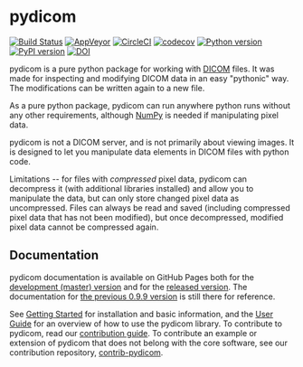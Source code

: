 pydicom
=======

[![Build Status](https://travis-ci.org/pydicom/pydicom.svg?branch=master)](https://travis-ci.org/pydicom/pydicom)
[![AppVeyor](https://ci.appveyor.com/api/projects/status/1vjtkr82lumnd3i7?svg=true)](https://ci.appveyor.com/project/glemaitre/pydicom)
[![CircleCI](https://circleci.com/gh/pydicom/pydicom/tree/master.svg?style=shield)](https://circleci.com/gh/pydicom/pydicom/tree/master)
[![codecov](https://codecov.io/gh/pydicom/pydicom/branch/master/graph/badge.svg)](https://codecov.io/gh/pydicom/pydicom)
[![Python version](https://img.shields.io/pypi/pyversions/pydicom.svg)](https://img.shields.io/pypi/pyversions/pydicom.svg)
[![PyPI version](https://badge.fury.io/py/pydicom.svg)](https://badge.fury.io/py/pydicom)
[![DOI](https://zenodo.org/badge/DOI/10.5281/zenodo.1291986.svg)](https://doi.org/10.5281/zenodo.1291986)

pydicom is a pure python package for working with [DICOM](http://medical.nema.org/) files.
It was made for inspecting and modifying DICOM data in an easy "pythonic" way.
The modifications can be written again to a new file.

As a pure python package, pydicom can run anywhere python runs without any other requirements,
although [NumPy](http://www.numpy.org) is needed if manipulating pixel data.

pydicom is not a DICOM server, and is not primarily about viewing images. 
It is designed to let you
manipulate data elements in DICOM files with python code.

Limitations -- for files with _compressed_ pixel data, pydicom can decompress 
it (with additional libraries installed) and allow you to manipulate the data, 
but can only store changed pixel data as uncompressed. Files can always be 
read and saved (including compressed pixel data that has not been modified), 
but once decompressed, modified pixel data cannot be compressed again.

Documentation
-------------

pydicom documentation is available on GitHub Pages both for the [development
 (master) version](https://pydicom.github.io/pydicom/dev) and for the 
[released version](https://pydicom.github.io/pydicom/stable). The 
documentation for [the previous 0.9.9 version](https://pydicom.github.io/pydicom/0.9/)
is still there for reference.

See [Getting Started](https://pydicom.github.io/pydicom/stable/getting_started.html) 
for installation and basic information, and the 
[User Guide](https://pydicom.github.io/pydicom/stable/pydicom_user_guide.html) 
for an overview of how to use the pydicom library. 
To contribute to pydicom, read our [contribution guide](https://github.com/pydicom/pydicom/blob/master/CONTRIBUTING.md).
To contribute an example or extension of pydicom that does not belong with 
the core software, see our contribution repository, 
[contrib-pydicom](https://www.github.com/pydicom/contrib-pydicom).
